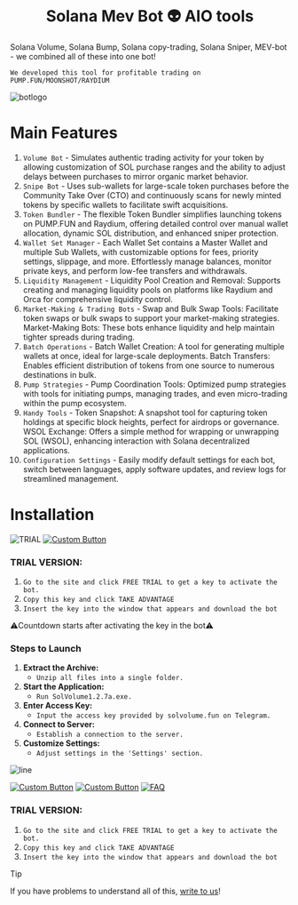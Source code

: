 <h1  align="center">  Solana Mev Bot 👽 AIO tools </h1>

Solana Volume, Solana Bump, Solana copy-trading, Solana Sniper, MEV-bot - we combined all of these into one bot!

`We developed this tool for profitable trading on PUMP.FUN/MOONSHOT/RAYDIUM`

![botlogo](https://github.com/user-attachments/assets/be45ae8d-030c-4d01-922d-bdf5586a1ebd)

# Main Features
1. `Volume Bot` - Simulates authentic trading activity for your token by allowing customization of SOL purchase ranges and the ability to adjust delays between purchases to mirror organic market behavior.
2. `Snipe Bot` - Uses sub-wallets for large-scale token purchases before the Community Take Over (CTO) and continuously scans for newly minted tokens by specific wallets to facilitate swift acquisitions.
3. `Token Bundler` - The flexible Token Bundler simplifies launching tokens on PUMP.FUN and Raydium, offering detailed control over manual wallet allocation, dynamic SOL distribution, and enhanced sniper protection.
4. `Wallet Set Manager` - Each Wallet Set contains a Master Wallet and multiple Sub Wallets, with customizable options for fees, priority settings, slippage, and more. Effortlessly manage balances, monitor private keys, and perform low-fee transfers and withdrawals.
5. `Liquidity Management` - Liquidity Pool Creation and Removal: Supports creating and managing liquidity pools on platforms like Raydium and Orca for comprehensive liquidity control.
6. `Market-Making & Trading Bots` - Swap and Bulk Swap Tools: Facilitate token swaps or bulk swaps to support your market-making strategies. Market-Making Bots: These bots enhance liquidity and help maintain tighter spreads during trading.
7. `Batch Operations` - Batch Wallet Creation: A tool for generating multiple wallets at once, ideal for large-scale deployments. Batch Transfers: Enables efficient distribution of tokens from one source to numerous destinations in bulk.
8. `Pump Strategies` - Pump Coordination Tools: Optimized pump strategies with tools for initiating pumps, managing trades, and even micro-trading within the pump ecosystem.
9. `Handy Tools` - Token Snapshot: A snapshot tool for capturing token holdings at specific block heights, perfect for airdrops or governance. WSOL Exchange: Offers a simple method for wrapping or unwrapping SOL (WSOL), enhancing interaction with Solana decentralized applications.
10. `Configuration Settings` - Easily modify default settings for each bot, switch between languages, apply software updates, and review logs for streamlined management.


# Installation
![TRIAL](https://github.com/user-attachments/assets/2546acdd-9824-43f7-b795-2a0ea0c774de)
[![Custom Button](https://img.shields.io/badge/Click%20Here-WEBSITE%20-blue?style=for-the-badge)](https://solvolume.fun)
### TRIAL VERSION:
1. `Go to the site and click FREE TRIAL to get a key to activate the bot. `
2. `Copy this key and click TAKE ADVANTAGE`
3. `Insert the key into the window that appears and download the bot`

⚠️Countdown starts after activating the key in the bot⚠️

### Steps to Launch
1. **Extract the Archive:**
   - `Unzip all files into a single folder.`
2. **Start the Application:**
   - `Run SolVolume1.2.7a.exe.`
3. **Enter Access Key:**
   - `Input the access key provided by solvolume.fun on Telegram.`
4. **Connect to Server:**
   - `Establish a connection to the server.`
5. **Customize Settings:**
   - `Adjust settings in the 'Settings' section.`

![line](https://github.com/user-attachments/assets/331fa606-86da-4ae8-b511-dd2b6e3b2517)


[![Custom Button](https://img.shields.io/badge/Click%20Here-WEBSITE%20-blue?style=for-the-badge)](https://solvolume.fun)
[![Custom Button](https://img.shields.io/badge/PRICE-blue?style=for-the-badge)](https://solvolume.fun/#carousel_7e48)
[![FAQ](https://img.shields.io/badge/FAQ-blue?style=for-the-badge)](https://solvolume.fun/FAQ.html)

### TRIAL VERSION:
1. `Go to the site and click FREE TRIAL to get a key to activate the bot. `
2. `Copy this key and click TAKE ADVANTAGE`
3. `Insert the key into the window that appears and download the bot`

> [!TIP] 
> If you have problems to understand all of this, [write to us](https://t.me/SolVolSupp_bot)!


